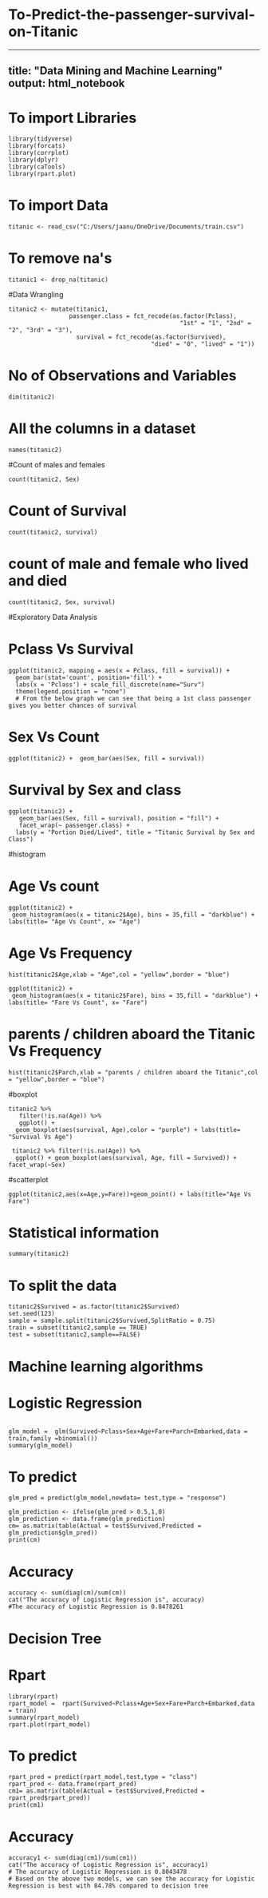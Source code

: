 # To-Predict-the-passenger-survival-on-Titanic

---
title: "Data Mining and Machine Learning"
output: html_notebook
---



# To import Libraries

```{r}
library(tidyverse)
library(forcats)
library(corrplot)
library(dplyr)
library(caTools)
library(rpart.plot)
```


# To import Data
```{r}
titanic <- read_csv("C:/Users/jaanu/OneDrive/Documents/train.csv")

```
# To remove na's 

```{r}
titanic1 <- drop_na(titanic)
```



#Data Wrangling

```{r}
titanic2 <- mutate(titanic1, 
                 passenger.class = fct_recode(as.factor(Pclass),
                                                "1st" = "1", "2nd" = "2", "3rd" = "3"),
                   survival = fct_recode(as.factor(Survived), 
                                        "died" = "0", "lived" = "1"))
```

# No of Observations and Variables

```{r}
dim(titanic2)
```
# All the columns in a dataset

```{r}
names(titanic2)
```
#Count of males and females

```{r}
count(titanic2, Sex)
```

# Count of Survival
```{r}
count(titanic2, survival)
```
# count of male and female who lived and died

```{r}
count(titanic2, Sex, survival) 
```



#Exploratory Data Analysis

# Pclass Vs Survival

```{r}
ggplot(titanic2, mapping = aes(x = Pclass, fill = survival)) +
  geom_bar(stat='count', position='fill') +
  labs(x = 'Pclass') + scale_fill_discrete(name="Surv")
  theme(legend.position = "none")
  # From the below graph we can see that being a 1st class passenger gives you better chances of survival
```


# Sex Vs Count

```{r}
ggplot(titanic2) +  geom_bar(aes(Sex, fill = survival))
```



# Survival by Sex and class


```{r}
ggplot(titanic2) +
   geom_bar(aes(Sex, fill = survival), position = "fill") + 
   facet_wrap(~ passenger.class) + 
  labs(y = "Portion Died/Lived", title = "Titanic Survival by Sex and Class")
```


#histogram
# Age Vs count

```{r}
ggplot(titanic2) +
 geom_histogram(aes(x = titanic2$Age), bins = 35,fill = "darkblue") + labs(title= "Age Vs Count", x= "Age")
```
# Age Vs Frequency

```{r}
hist(titanic2$Age,xlab = "Age",col = "yellow",border = "blue")
```



```{r}
ggplot(titanic2) +
 geom_histogram(aes(x = titanic2$Fare), bins = 35,fill = "darkblue") + labs(title= "Fare Vs Count", x= "Fare")
```

# parents / children aboard the Titanic Vs Frequency

```{r}
hist(titanic2$Parch,xlab = "parents / children aboard the Titanic",col = "yellow",border = "blue")
```


#boxplot

```{r}
titanic2 %>%
   filter(!is.na(Age)) %>%
   ggplot() + 
  geom_boxplot(aes(survival, Age),color = "purple") + labs(title= "Survival Vs Age")
```




```{r}
 titanic2 %>% filter(!is.na(Age)) %>%
  ggplot() + geom_boxplot(aes(survival, Age, fill = Survived)) + facet_wrap(~Sex)

```

#scatterplot

```{r}
ggplot(titanic2,aes(x=Age,y=Fare))+geom_point() + labs(title="Age Vs Fare")
```


# Statistical information

```{r}
summary(titanic2)
```

# To split the data

```{r}
titanic2$Survived = as.factor(titanic2$Survived)
set.seed(123)
sample = sample.split(titanic2$Survived,SplitRatio = 0.75)
train = subset(titanic2,sample == TRUE)
test = subset(titanic2,sample==FALSE)
```



# Machine learning algorithms
# Logistic Regression
```{r}

glm_model =  glm(Survived~Pclass+Sex+Age+Fare+Parch+Embarked,data = train,family =binomial())
summary(glm_model)
```

# To predict 
```{r}
glm_pred = predict(glm_model,newdata= test,type = "response")

glm_prediction <- ifelse(glm_pred > 0.5,1,0)
glm_prediction <- data.frame(glm_prediction)
cm= as.matrix(table(Actual = test$Survived,Predicted = glm_prediction$glm_pred))
print(cm)

```
# Accuracy
```{r}
accuracy <- sum(diag(cm)/sum(cm))
cat("The accuracy of Logistic Regression is", accuracy)
#The accuracy of Logistic Regression is 0.8478261
```

# Decision Tree
# Rpart
```{r}
library(rpart)
rpart_model =  rpart(Survived~Pclass+Age+Sex+Fare+Parch+Embarked,data = train)
summary(rpart_model)
rpart.plot(rpart_model)
```

# To predict
```{r}
rpart_pred = predict(rpart_model,test,type = "class")
rpart_pred <- data.frame(rpart_pred)
cm1= as.matrix(table(Actual = test$Survived,Predicted = rpart_pred$rpart_pred))
print(cm1)

```


# Accuracy
```{r}
accuracy1 <- sum(diag(cm1)/sum(cm1))
cat("The accuracy of Logistic Regression is", accuracy1)
# The accuracy of Logistic Regression is 0.8043478
# Based on the above two models, we can see the accuracy for Logistic Regression is best with 84.78% compared to decision tree
```





